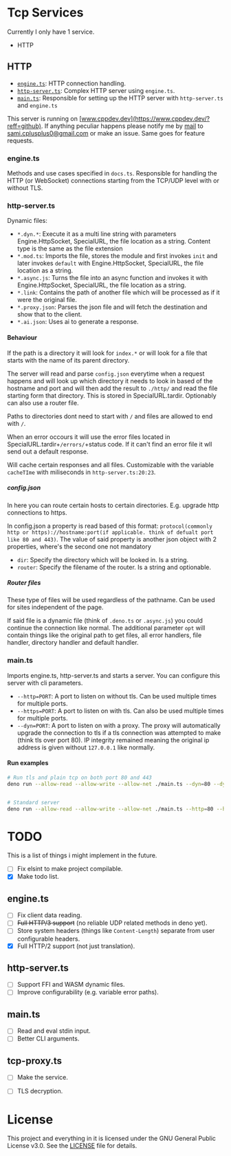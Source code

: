 # Tcp Services
Currently I only have 1 service.
- HTTP

## HTTP
- [`engine.ts`](/engine.ts): HTTP connection handling.
- [`http-server.ts`](/http-server.ts): Complex HTTP server using `engine.ts`.
- [`main.ts`](/main.ts): Responsible for setting up the HTTP server with `http-server.ts` and `engine.ts`

This server is running on [www.cppdev.dev](https://www.cppdev.dev/?reff=github). If anything peculiar happens please notify me by [mail](https://gmail.com) to [sami.cplusplus0@gmail.com](mailto:sami.cplusplus0@gmail.com) or make an issue. Same goes for feature requests.

### engine.ts
Methods and use cases specified in `docs.ts`.
Responsible for handling the HTTP (or WebSocket) connections starting from the TCP/UDP level with or without TLS.


### http-server.ts
Dynamic files:
- `*.dyn.*`: Execute it as a multi line string with parameters Engine.HttpSocket, SpecialURL, the file location as a string. Content type is the same as the file extension
- `*.mod.ts`: Imports the file, stores the module and first invokes `init` and later invokes `default` with Engine.HttpSocket, SpecialURL, the file location as a string.
- `*.async.js`: Turns the file into an async function and invokes it with Engine.HttpSocket, SpecialURL, the file location as a string.
- `*.link`: Contains the path of another file which will be processed as if it were the original file.
- `*.proxy.json`: Parses the json file and will fetch the destination and show that to the client.
- `*.ai.json`: Uses ai to generate a response.

#### Behaviour
If the path is a directory it will look for `index.*` or will look for a file that starts with the name of its parent directory.

The server will read and parse `config.json` everytime when a request happens and will look up which directory it needs to look in based of the hostname and port and will then add the result to `./http/` and read the file starting form that directory. This is stored in SpecialURL.tardir. Optionably can also use a router file.

Paths to directories dont need to start with `/` and files are allowed to end with `/`.

When an error occours it will use the error files located in SpecialURL.tardir+`/errors/`+status code.
If it can't find an error file it wll send out a default response.

Will cache certain responses and all files. Customizable with the variable `cacheTIme` with miliseconds in `http-server.ts:20:23`.

##### config.json
In here you can route certain hosts to certain directories. E.g. upgrade http connections to https.

In config.json a property is read based of this format: `protocol(commonly http or https)://hostname:port(if applicable. think of defualt port like 80 and 443)`.
The value of said property is another json object with 2 properties, where's the second one not mandatory
- `dir`: Specify the directory which will be looked in. Is a string.
- `router`: Specify the filename of the router. Is a string and optionable.

##### Router files
These type of files will be used regardless of the pathname. Can be used for sites independent of the page.

If said file is a dynamic file (think of `.deno.ts` or `.async.js`) you could continue the connection like normal. The additional parameter `opt` will contain things like the original path to get files, all error handlers, file handler, directory handler and default handler.

### main.ts
Imports engine.ts, http-server.ts and starts a server.
You can configure this server with cli parameters.
- `--http=PORT`: A port to listen on without tls. Can be used multiple times for multiple ports.
- `--https=PORT`: A port to listen on with tls. Can also be used multiple times for multiple ports.
- `--dyn=PORT`: A port to listen on with a proxy. The proxy will automatically upgrade the connection to tls if a tls connection was attempted to make (think tls over port 80). IP integrity remained meaning the original ip address is given without `127.0.0.1` like normally.

#### Run examples
```bash
# Run tls and plain tcp on both port 80 and 443
deno run --allow-read --allow-write --allow-net ./main.ts --dyn=80 --dyn=443


# Standard server
deno run --allow-read --allow-write --allow-net ./main.ts --http=80 --https=443
```

# TODO
This is a list of things i might implement in the future.

- [ ] Fix elsint to make project compilable.
- [x] Make todo list.

## engine.ts
 - [ ] Fix client data reading.
 - [ ] ~~Full HTTP/3 support~~ (no reliable UDP related methods in deno yet).
 - [ ] Store system headers (things like `Content-Length`) separate from user configurable headers.
 - [x] Full HTTP/2 support (not just translation).

## http-server.ts
- [ ] Support FFI and WASM dynamic files.
- [ ] Improve configurability (e.g. variable error paths).

## main.ts
- [ ] Read and eval stdin input.
- [ ] Better CLI arguments.

## tcp-proxy.ts
- [ ] Make the service.
- [ ] TLS decryption.


# License

This project and everything in it is licensed under the GNU General Public License v3.0. See the [LICENSE](./LICENSE) file for details.
